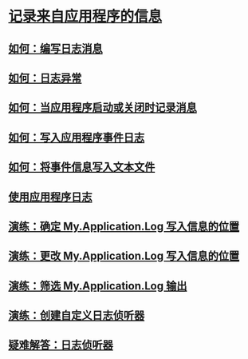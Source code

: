 # [记录来自应用程序的信息](logging-information-from-the-application.md)
## [如何：编写日志消息](how-to-write-log-messages.md)
## [如何：日志异常](how-to-log-exceptions.md)
## [如何：当应用程序启动或关闭时记录消息](how-to-log-messages-when-the-application-starts-or-shuts-down.md)
## [如何：写入应用程序事件日志](how-to-write-to-an-application-event-log.md)
## [如何：将事件信息写入文本文件](how-to-write-event-information-to-a-text-file.md)
## [使用应用程序日志](working-with-application-logs.md)
## [演练：确定 My.Application.Log 写入信息的位置](walkthrough-determining-where-my-application-log-writes-information.md)
## [演练：更改 My.Application.Log 写入信息的位置](walkthrough-changing-where-my-application-log-writes-information.md)
## [演练：筛选 My.Application.Log 输出](walkthrough-filtering-my-application-log-output.md)
## [演练：创建自定义日志侦听器](walkthrough-creating-custom-log-listeners.md)
## [疑难解答：日志侦听器](troubleshooting-log-listeners.md)